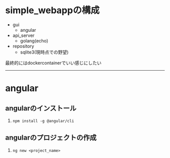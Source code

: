 # simple_webappの構成
- gui
  - angular
- api_server
  - golang(echo)
- repository
  - sqlite3(現時点での野望)


最終的にはdockercontainerでいい感じにしたい

---

# angular
## angularのインストール
1. `npm install -g @angular/cli`

## angularのプロジェクトの作成
1. `ng new <project_name>`
